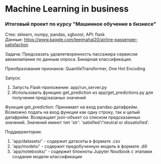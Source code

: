 # Machine Learning in business

### Итоговый проект по курсу "Машинное обучение в бизнесе"

Стек: sklearn, numpy, pandas, xgboost, API: flask  
Данные: https://www.kaggle.com/teejmahal20/airline-passenger-satisfaction

Задача: Предсказать удовлетворенность пассажира сервисом авиакомпании по данным опроса. Бинарная классификация.

Преобразование признаков: QuantileTransformer, One Hot Encoding

Запуск:
1. Запусть Flask-приложение: app/run_server.py
2. Использовать функцию get_prediction из app/get_predictions.py для получения предсказаных значений

Функция get_prediction:
Принимает на вход pandas-датафрейм. Возможно подать на вход функции как одну строку, так и целый датафрейм.
Возвращает json-объект со списком предсказанных значений. Значений имеют тип 'str': 'satisfied'/'neutral or dissatisfied'.

Поддирректории:
1. 'app/datasets/' - содержит датасеты в формате .csv
2. 'app/models/' - содержит предобученную модель в формате .dill
3. 'app/notebooks/' - содержит блокноты Jupyter Noutbook с этапами создания модели классификации